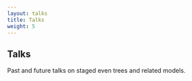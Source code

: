 ```yaml
---
layout: talks
title: Talks
weight: 5
---
```


## Talks 


Past and future talks on staged even trees and related models.  

